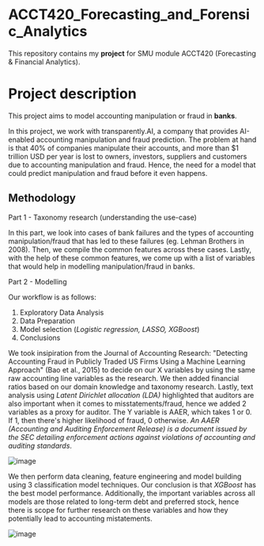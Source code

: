 # ACCT420_Forecasting_and_Forensic_Analytics

This repository contains my __project__ for SMU module ACCT420 (Forecasting & Financial Analytics).

# Project description
This project aims to model accounting manipulation or fraud in __banks__. 

In this project, we work with transparently.AI, a company that provides AI-enabled accounting manipulation and fraud prediction. The problem at hand is that 40% of companies manipulate their accounts, and more than $1 trillion USD per year is lost to owners, investors, suppliers and customers due to accounting manipulation and fraud. Hence, the need for a model that could predict manipulation and fraud before it even happens.

## Methodology
Part 1 - Taxonomy research (understanding the use-case)

In this part, we look into cases of bank failures and the types of accounting manipulation/fraud that has led to these failures (eg. Lehman Brothers in 2008). Then, we compile the common features across these cases. Lastly, with the help of these common features, we come up with a list of variables that would help in modelling manipulation/fraud in banks.

Part 2 -  Modelling

Our workflow is as follows:
1. Exploratory Data Analysis
2. Data Preparation
3. Model selection (*Logistic regression, LASSO, XGBoost*)
4. Conclusions

We took insipiration from the Journal of Accounting Research: "Detecting Accounting Fraud in Publicly Traded US Firms Using a Machine Learning Approach" (Bao et al., 2015) to decide on our X variables by using the same raw accounting line variables as the research. We then added financial ratios based on our domain knowledge and taxonomy research. Lastly, text analysis using *Latent Dirichlet allocation (LDA)* highlighted that auditors are also important when it comes to misstatements/fraud, hence we added 2 variables as a proxy for auditor. The Y variable is AAER, which takes 1 or 0. If 1, then there's higher likelihood of fraud, 0 otherwise. *An AAER (Accounting and Auditing Enforcement Release) is a document issued by the SEC detailing enforcement actions against violations of accounting and auditing standards*.

![image](https://github.com/Rayybird96/ACCT420_Forecasting_and_Forensic_Analytics/assets/138758608/3254c06f-a5c2-41ee-bb8f-aac38a837359)

We then perform data cleaning, feature engineering and model building using 3 classification model techniques. Our conclusion is that *XGBoost* has the best model performance. Additionally, the important variables across all models are those related to long-term debt and preferred stock, hence there is scope for further research on these variables and how they potentially lead to accounting mistatements.

![image](https://github.com/Rayybird96/ACCT420_Forecasting_and_Forensic_Analytics/assets/138758608/5c6950c1-095b-49e7-b936-7909d7754f45)





